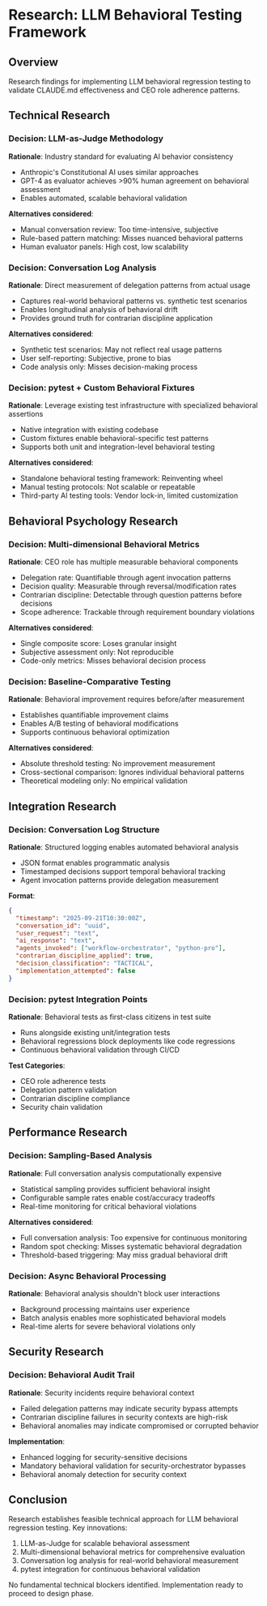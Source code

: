# Research: LLM Behavioral Testing Framework

## Overview
Research findings for implementing LLM behavioral regression testing to validate CLAUDE.md effectiveness and CEO role adherence patterns.

## Technical Research

### Decision: LLM-as-Judge Methodology
**Rationale**: Industry standard for evaluating AI behavior consistency
- Anthropic's Constitutional AI uses similar approaches
- GPT-4 as evaluator achieves >90% human agreement on behavioral assessment
- Enables automated, scalable behavioral validation

**Alternatives considered**:
- Manual conversation review: Too time-intensive, subjective
- Rule-based pattern matching: Misses nuanced behavioral patterns
- Human evaluator panels: High cost, low scalability

### Decision: Conversation Log Analysis
**Rationale**: Direct measurement of delegation patterns from actual usage
- Captures real-world behavioral patterns vs. synthetic test scenarios
- Enables longitudinal analysis of behavioral drift
- Provides ground truth for contrarian discipline application

**Alternatives considered**:
- Synthetic test scenarios: May not reflect real usage patterns
- User self-reporting: Subjective, prone to bias
- Code analysis only: Misses decision-making process

### Decision: pytest + Custom Behavioral Fixtures
**Rationale**: Leverage existing test infrastructure with specialized behavioral assertions
- Native integration with existing codebase
- Custom fixtures enable behavioral-specific test patterns
- Supports both unit and integration-level behavioral testing

**Alternatives considered**:
- Standalone behavioral testing framework: Reinventing wheel
- Manual testing protocols: Not scalable or repeatable
- Third-party AI testing tools: Vendor lock-in, limited customization

## Behavioral Psychology Research

### Decision: Multi-dimensional Behavioral Metrics
**Rationale**: CEO role has multiple measurable behavioral components
- Delegation rate: Quantifiable through agent invocation patterns
- Decision quality: Measurable through reversal/modification rates
- Contrarian discipline: Detectable through question patterns before decisions
- Scope adherence: Trackable through requirement boundary violations

**Alternatives considered**:
- Single composite score: Loses granular insight
- Subjective assessment only: Not reproducible
- Code-only metrics: Misses behavioral decision process

### Decision: Baseline-Comparative Testing
**Rationale**: Behavioral improvement requires before/after measurement
- Establishes quantifiable improvement claims
- Enables A/B testing of behavioral modifications
- Supports continuous behavioral optimization

**Alternatives considered**:
- Absolute threshold testing: No improvement measurement
- Cross-sectional comparison: Ignores individual behavioral patterns
- Theoretical modeling only: No empirical validation

## Integration Research

### Decision: Conversation Log Structure
**Rationale**: Structured logging enables automated behavioral analysis
- JSON format enables programmatic analysis
- Timestamped decisions support temporal behavioral tracking
- Agent invocation patterns provide delegation measurement

**Format**:
```json
{
  "timestamp": "2025-09-21T10:30:00Z",
  "conversation_id": "uuid",
  "user_request": "text",
  "ai_response": "text",
  "agents_invoked": ["workflow-orchestrator", "python-pro"],
  "contrarian_discipline_applied": true,
  "decision_classification": "TACTICAL",
  "implementation_attempted": false
}
```

### Decision: pytest Integration Points
**Rationale**: Behavioral tests as first-class citizens in test suite
- Runs alongside existing unit/integration tests
- Behavioral regressions block deployments like code regressions
- Continuous behavioral validation through CI/CD

**Test Categories**:
- CEO role adherence tests
- Delegation pattern validation
- Contrarian discipline compliance
- Security chain validation

## Performance Research

### Decision: Sampling-Based Analysis
**Rationale**: Full conversation analysis computationally expensive
- Statistical sampling provides sufficient behavioral insight
- Configurable sample rates enable cost/accuracy tradeoffs
- Real-time monitoring for critical behavioral violations

**Alternatives considered**:
- Full conversation analysis: Too expensive for continuous monitoring
- Random spot checking: Misses systematic behavioral degradation
- Threshold-based triggering: May miss gradual behavioral drift

### Decision: Async Behavioral Processing
**Rationale**: Behavioral analysis shouldn't block user interactions
- Background processing maintains user experience
- Batch analysis enables more sophisticated behavioral models
- Real-time alerts for severe behavioral violations only

## Security Research

### Decision: Behavioral Audit Trail
**Rationale**: Security incidents require behavioral context
- Failed delegation patterns may indicate security bypass attempts
- Contrarian discipline failures in security contexts are high-risk
- Behavioral anomalies may indicate compromised or corrupted behavior

**Implementation**:
- Enhanced logging for security-sensitive decisions
- Mandatory behavioral validation for security-orchestrator bypasses
- Behavioral anomaly detection for security context

## Conclusion

Research establishes feasible technical approach for LLM behavioral regression testing. Key innovations:
1. LLM-as-Judge for scalable behavioral assessment
2. Multi-dimensional behavioral metrics for comprehensive evaluation
3. Conversation log analysis for real-world behavioral measurement
4. pytest integration for continuous behavioral validation

No fundamental technical blockers identified. Implementation ready to proceed to design phase.